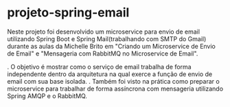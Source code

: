 # projeto-spring-email

Neste projeto foi desenvolvido um microservice para envio de email utilizando Spring Boot e Spring Mail(trabalhando com SMTP do Gmail) 
durante as aulas da Michelle Brito em "Criando um Microservice de Envio de Email" e "Mensageria com RabbitMQ no Microservice de Email".

. O objetivo é mostrar como o serviço de email trabalha de forma independente dentro da arquitetura na qual exerce
a função de envio de email com sua base isolada. 
. Também foi visto na prática como preparar o microservice para trabalhar de forma assíncrona 
com mensageria utilizando Spring AMQP e o RabbitMQ.


